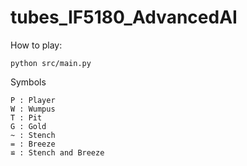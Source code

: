 # tubes_IF5180_AdvancedAI

How to play:

```
python src/main.py
```

Symbols

```
P : Player
W : Wumpus
T : Pit
G : Gold
~ : Stench
= : Breeze
≌ : Stench and Breeze
```
